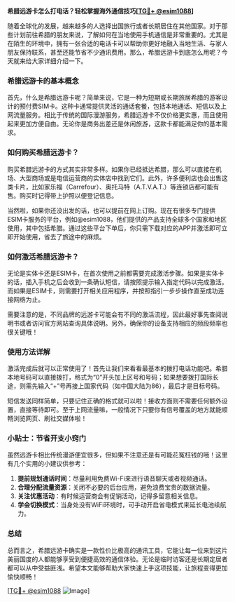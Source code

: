 **希腊远游卡怎么打电话？轻松掌握海外通信技巧[[TG💪+ @esim1088](https://t.me/s/esim1088)]**

随着全球化的发展，越来越多的人选择出国旅行或者长期居住在其他国家。对于那些计划前往希腊的朋友来说，了解如何在当地使用手机通信是非常重要的。尤其是在陌生的环境中，拥有一张合适的电话卡可以帮助你更好地融入当地生活、与家人朋友保持联系，甚至还能节省不少通讯费用。那么，希腊远游卡到底怎么用呢？今天就来给大家详细介绍一下。

### 希腊远游卡的基本概念

首先，什么是希腊远游卡呢？简单来说，它是一种为短期或长期旅居希腊的游客设计的预付费SIM卡。这种卡通常提供灵活的通话套餐，包括本地通话、短信以及上网流量服务。相比于传统的国际漫游服务，希腊远游卡不仅价格更实惠，而且使用起来更加方便自由。无论你是商务出差还是休闲旅游，这款卡都能满足你的基本需求。

### 如何购买希腊远游卡？

购买希腊远游卡的方式其实非常多样。如果你已经抵达希腊，那么可以直接在机场、大型商场或是电信运营商的实体店中找到它们。此外，许多便利店也会出售这类卡片，比如家乐福（Carrefour）、奥托马特（A.T.V.A.T.）等连锁店都可能有售。购买时记得带上护照以便登记信息。

当然啦，如果你还没出发的话，也可以提前在网上订购。现在有很多专门提供ESIM卡服务的平台，例如@esim1088，他们提供的产品支持全球多个国家和地区使用，其中包括希腊。通过这些平台下单后，你只需下载对应的APP并激活即可立即开始使用，省去了旅途中的麻烦。

### 如何激活希腊远游卡？

无论是实体卡还是ESIM卡，在首次使用之前都需要完成激活步骤。如果是实体卡的话，插入手机之后会收到一条确认短信，请按照提示输入指定代码以完成激活。而如果是ESIM卡，则需要打开相关应用程序，并按照指引一步步操作直至成功连接网络为止。

需要注意的是，不同品牌的远游卡可能会有不同的激活流程，因此最好事先查阅说明书或者访问官方网站查询具体说明。另外，确保你的设备支持相应的频段频率也很关键哦！

### 使用方法详解

激活完成后就可以正常使用了！首先让我们来看看最基本的拨打电话功能吧。希腊本地号码可以直接拨打，格式为“0”开头加上区号和号码；如果想要拨打国际长途，则需先输入“+”号再接上国家代码（如中国大陆为86），最后才是目标号码。

短信发送同样简单，只要记住正确的格式就可以啦！接收方面则不需要任何额外设置，直接等待即可。至于上网流量嘛，一般情况下只要你有信号覆盖的地方就能顺畅浏览网页、刷社交媒体啦！

### 小贴士：节省开支小窍门

虽然远游卡相比传统漫游便宜很多，但如果不注意还是有可能花冤枉钱的哦！这里有几个实用的小建议供参考：

1. **提前规划通话时间**：尽量利用免费Wi-Fi来进行语音聊天或者视频通话。
2. **合理分配流量资源**：关闭不必要的后台应用，避免浪费宝贵的数据流量。
3. **关注优惠活动**：有时候运营商会有促销活动，记得多留意相关信息。
4. **学会切换模式**：当身处没有WiFi环境时，可手动开启省电模式来延长电池续航力。

### 总结

总而言之，希腊远游卡确实是一款性价比极高的通讯工具，它能让每一位来到这片美丽国度的人都能够享受到便捷高效的通信体验。无论是临时访客还是长期定居者都可以从中受益匪浅。希望本文能够帮助大家快速上手这项技能，让旅程变得更加愉快顺畅！

[[TG💪+ @esim1088](https://t.me/s/esim1088) ![Image](https://i.postimg.cc/4NQfJmqS/Snipaste-2025-05-13-00-14-12.png)]